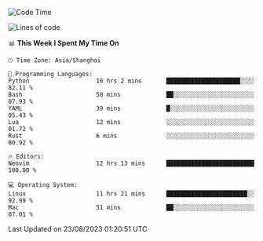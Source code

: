 <!--START_SECTION:waka-->
![Code Time](http://img.shields.io/badge/Code%20Time-1%2C529%20hrs%2024%20mins-blue)

![Lines of code](https://img.shields.io/badge/From%20Hello%20World%20I%27ve%20Written-286.5%20thousand%20lines%20of%20code-blue)

📊 **This Week I Spent My Time On** 

```text
🕑︎ Time Zone: Asia/Shanghai

💬 Programming Languages: 
Python                   10 hrs 2 mins       █████████████████████░░░░   82.11 % 
Bash                     58 mins             ██░░░░░░░░░░░░░░░░░░░░░░░   07.93 % 
YAML                     39 mins             █░░░░░░░░░░░░░░░░░░░░░░░░   05.43 % 
Lua                      12 mins             ░░░░░░░░░░░░░░░░░░░░░░░░░   01.72 % 
Rust                     6 mins              ░░░░░░░░░░░░░░░░░░░░░░░░░   00.92 % 

🔥 Editors: 
Neovim                   12 hrs 13 mins      █████████████████████████   100.00 % 

💻 Operating System: 
Linux                    11 hrs 21 mins      ███████████████████████░░   92.99 % 
Mac                      51 mins             ██░░░░░░░░░░░░░░░░░░░░░░░   07.01 % 
```


 Last Updated on 23/08/2023 01:20:51 UTC
<!--END_SECTION:waka-->

